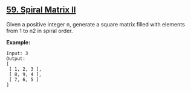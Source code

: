 ## [59. Spiral Matrix II](https://leetcode.com/problems/spiral-matrix-ii/)

Given a positive integer n, generate a square matrix filled with elements from 1 to n2 in spiral order.

**Example:**

```
Input: 3
Output:
[
 [ 1, 2, 3 ],
 [ 8, 9, 4 ],
 [ 7, 6, 5 ]
]
```
